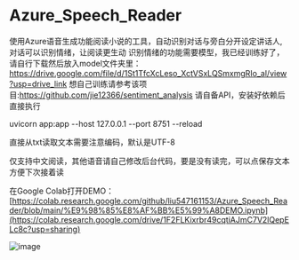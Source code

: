 # Azure_Speech_Reader
使用Azure语音生成功能阅读小说的工具，自动识别对话与旁白分开设定讲话人,对话可以识别情绪，让阅读更生动
识别情绪的功能需要模型，我已经训练好了，请自行下载然后放入model文件夹里：https://drive.google.com/file/d/1St1TfcXcLeso_XctVSxLQSmxmgRIo_al/view?usp=drive_link
想自己训练请参考该项目:https://github.com/jie12366/sentiment_analysis
请自备API，安装好依赖后直接执行

uvicorn app:app --host 127.0.0.1 --port 8751 --reload

直接从txt读取文本需要注意编码，默认是UTF-8

仅支持中文阅读，其他语音请自己修改后台代码，要是没有读完，可以点保存文本方便下次接着读


在Google Colab打开DEMO：[https://colab.research.google.com/github/liu547161153/Azure_Speech_Reader/blob/main/%E9%98%85%E8%AF%BB%E5%99%A8DEMO.ipynb](https://colab.research.google.com/drive/1F2FLKixrbr49cqtiAJmC7V2lQepELc8c?usp=sharing)

![image](https://github.com/liu547161153/Azure_Speech_Reader/assets/18525855/92e50ac8-1d1d-4911-9669-faf8b69d443a)
